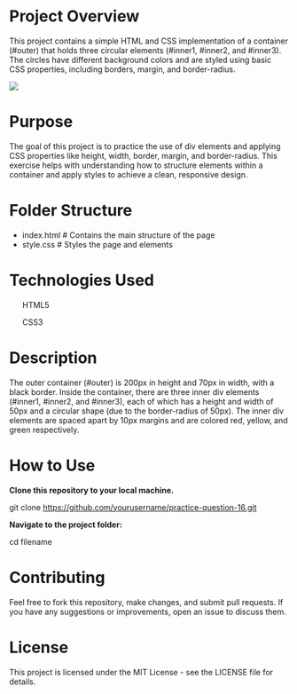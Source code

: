 # Project Overview

This project contains a simple HTML and CSS implementation of a container (#outer) that holds three circular elements (#inner1, #inner2, and #inner3). The circles have different background colors and are styled using basic CSS properties, including borders, margin, and border-radius.

<img src="C:\Users\Harsh mishra\OneDrive\Pictures\Screenshots\Screenshot 2024-12-01 225235.png">

# Purpose 

The goal of this project is to practice the use of div elements and applying CSS properties like height, width, border, margin, and border-radius. This exercise helps with understanding how to structure elements within a container and apply styles to achieve a clean, responsive design.

# Folder Structure

- index.html           # Contains the main structure of the page
- style.css            # Styles the page and elements
  
# Technologies Used

<ul>HTML5</ul>
<ul>CSS3</ul>

# Description

The outer container (#outer) is 200px in height and 70px in width, with a black border.
Inside the container, there are three inner div elements (#inner1, #inner2, and #inner3), each of which has a height and width of 50px and a circular shape (due to the border-radius of 50px).
The inner div elements are spaced apart by 10px margins and are colored red, yellow, and green respectively.

# How to Use

**Clone this repository to your local machine.**

git clone https://github.com/yourusername/practice-question-16.git

**Navigate to the project folder:**

cd filename

# Contributing
Feel free to fork this repository, make changes, and submit pull requests. If you have any suggestions or improvements, open an issue to discuss them.

# License
This project is licensed under the MIT License - see the LICENSE file for details.

